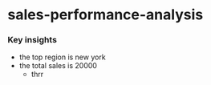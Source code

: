 # sales-performance-analysis
### Key insights

- the top region is new york
- the total sales is 20000
  * thrr

